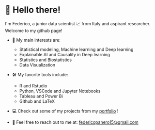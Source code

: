 # :wave: Hello there! 

I'm Federico, a junior data scientist 📈 from Italy and aspirant researcher. Welcome to my github page!

* :closed_book: My main interests are: 
    *   Statistical modeling, Machine learning and Deep learning
    *   Explainable AI and Causality in Deep learning
    *   Statistics and Biostatistics 
    *   Data Visualization

* :hammer_and_wrench: My favorite tools include: 
    * R and Rstudio
    * Python, VSCode and Jupyter Notebooks 
    * Tableau and Power Bi
    * Github and LaTeX

* :computer: Check out some of my projects from my [portfolio](https://github.com/Xpiri/Xpiri-Data-Science-Portfolio) ! 
* :email: Feel free to reach out to me at: federicopanero15@gmail.com
